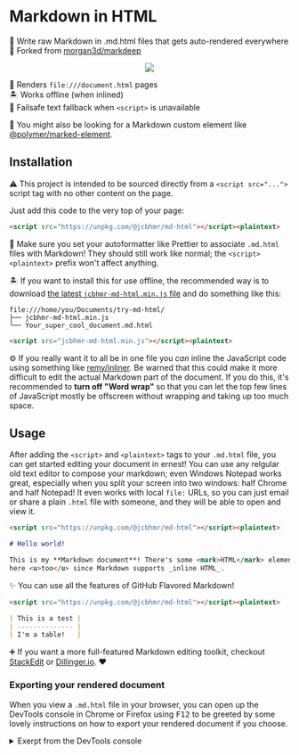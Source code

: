 # Markdown in HTML

📝 Write raw Markdown in .md.html files that gets auto-rendered everywhere \
🔀 Forked from [morgan3d/markdeep]

<div align="center">

![](https://placekitten.com/600/400)

</div>

📂 Renders `file:///document.html` pages \
🏝️ Works offline (when inlined) \
📜 Failsafe text fallback when `<script>` is unavailable

👀 You might also be looking for a Markdown custom element like
[@polymer/marked-element].

## Installation

⚠️ This project is intended to be sourced directly from a `<script src="...">`
script tag with no other content on the page.

Just add this code to the very top of your page:

<!-- prettier-ignore -->
```html
<script src="https://unpkg.com/@jcbhmr/md-html"></script><plaintext>
```

🎨 Make sure you set your autoformatter like Prettier to associate `.md.html`
files with Markdown! They should still work like normal; the
`<script><plaintext>` prefix won't affect anything.

🏝️ If you want to install this for use offline, the recommended way is to
download [the latest `jcbhmr-md-html.min.js` file] and do something like this:

```
file:///home/you/Documents/try-md-html/
├── jcbhmr-md-html.min.js
└── Your_super_cool_document.md.html
```

<!-- prettier-ignore -->
```html
<script src="jcbhmr-md-html.min.js"></script><plaintext>
```

⚙️ If you really want it to all be in one file you _can_ inline the JavaScript
code using something like [remy/inliner]. Be warned that this could make it more
difficult to edit the actual Markdown part of the document. If you do this, it's
recommended to **turn off "Word wrap"** so that you can let the top few lines of
JavaScript mostly be offscreen without wrapping and taking up too much space.

## Usage

After adding the `<script>` and `<plaintext>` tags to your `.md.html` file, you
can get started editing your document in ernest! You can use any relgular old
text editor to compose your markdown; even Windows Notepad works great,
especially when you split your screen into two windows: half Chrome and half
Notepad! It even works with local `file:` URLs, so you can just email or share a
plain `.html` file with someone, and they will be able to open and view it.

```md
<script src="https://unpkg.com/@jcbhmr/md-html"></script><plaintext>

# Hello world!

This is my **Markdown document**! There's some <mark>HTML</mark> elements in
here <u>too</u> since Markdown supports _inline HTML_.
```

✨ You can use all the features of GitHub Flavored Markdown!

```md
<script src="https://unpkg.com/@jcbhmr/md-html"></script><plaintext>

| This is a test |
| -------------- |
| I'm a table!   |
```

➕ If you want a more full-featured Markdown editing toolkit, checkout
[StackEdit] or [Dillinger.io]. ❤️

### Exporting your rendered document

When you view a `.md.html` file in your browser, you can open up the DevTools
console in Chrome or Firefox using <kbd>F12</kbd> to be greeted by some lovely
instructions on how to export your rendered document if you choose.

<details>
  <summary>Exerpt from the DevTools console</summary>

TODO: Add excerpt here

</details>

<!-- prettier-ignore-start -->
[@polymer/marked-element]: https://www.webcomponents.org/element/@polymer/marked-element
[morgan3d/markdeep]: https://github.com/morgan3d/markdeep#readme
[remy/inliner]: https://github.com/remy/inliner#readme
[stackedit]: https://stackedit.io/
[dillinger.io]: https://dillinger.io/
[the latest `jcbhmr-md-html.min.js` file]: https://github.com/jcbhmr/md-html/releases/latest
<!-- prettier-ignore-end -->
